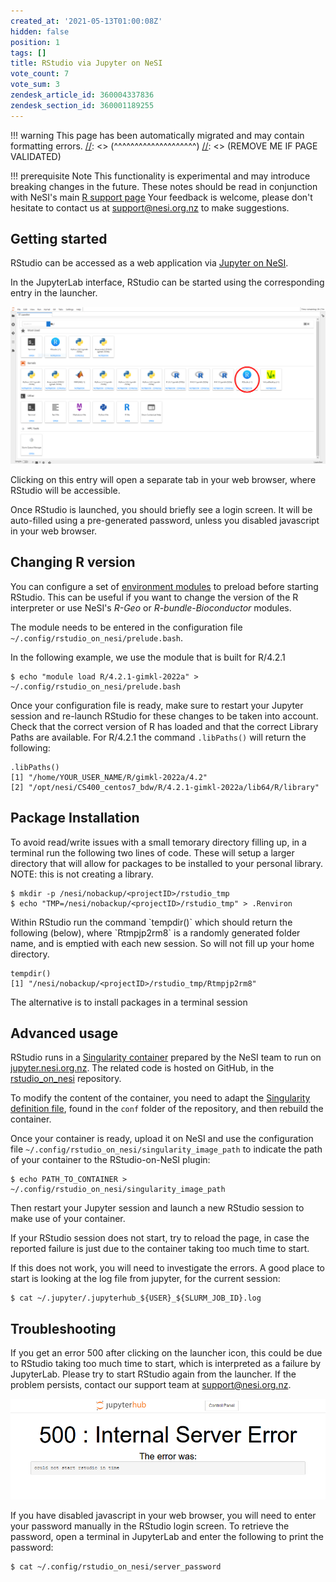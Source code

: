 ```yaml
---
created_at: '2021-05-13T01:00:08Z'
hidden: false
position: 1
tags: []
title: RStudio via Jupyter on NeSI
vote_count: 7
vote_sum: 3
zendesk_article_id: 360004337836
zendesk_section_id: 360001189255
---
```




[//]: <> (REMOVE ME IF PAGE VALIDATED)
[//]: <> (vvvvvvvvvvvvvvvvvvvv)
!!! warning
    This page has been automatically migrated and may contain formatting errors.
[//]: <> (^^^^^^^^^^^^^^^^^^^^)
[//]: <> (REMOVE ME IF PAGE VALIDATED)

!!! prerequisite Note
This functionality is experimental and may introduce breaking changes
in the future. These notes should be read in conjunction with NeSI's
main [R support
page](https://support.nesi.org.nz/hc/en-gb/articles/209338087-R)
Your feedback is welcome, please don't hesitate to contact us at
<support@nesi.org.nz> to make suggestions.

## Getting started

RStudio can be accessed as a web application via [Jupyter on
NeSI](https://support.nesi.org.nz/hc/en-gb/articles/360001555615).

In the JupyterLab interface, RStudio can be started using the
corresponding entry in the launcher.

![rstudio\_launcher.png](../../assets/images/RStudio_via_Jupyter_on_NeSI.png)

Clicking on this entry will open a separate tab in your web browser,
where RStudio will be accessible.

Once RStudio is launched, you should briefly see a login screen. It will
be auto-filled using a pre-generated password, unless you disabled
javascript in your web browser.

## Changing R version

You can configure a set of [environment
modules](https://support.nesi.org.nz/hc/en-gb/articles/360001113076-The-HPC-environment-)
to preload before starting RStudio. This can be useful if you want to
change the version of the R interpreter or use NeSI's *R-Geo* or
*R-bundle-Bioconductor* modules.

The module needs to be entered in the configuration file
`~/.config/rstudio_on_nesi/prelude.bash`.

In the following example, we use the module that is built for R/4.2.1

``` sl
$ echo "module load R/4.2.1-gimkl-2022a" > ~/.config/rstudio_on_nesi/prelude.bash
```

Once your configuration file is ready, make sure to restart your Jupyter
session and re-launch RStudio for these changes to be taken into
account. Check that the correct version of R has loaded and that the
correct Library Paths are available. For R/4.2.1 the command
`.libPaths()` will return the following:

``` sl
.libPaths()
[1] "/home/YOUR_USER_NAME/R/gimkl-2022a/4.2"
[2] "/opt/nesi/CS400_centos7_bdw/R/4.2.1-gimkl-2022a/lib64/R/library"
```

## Package Installation

To avoid read/write issues with a small temorary directory filling up,
in a terminal run the following two lines of code. These will setup a
larger directory that will allow for packages to be installed to your
personal library. NOTE: this is not creating a library.

``` sl
$ mkdir -p /nesi/nobackup/<projectID>/rstudio_tmp
$ echo "TMP=/nesi/nobackup/<projectID>/rstudio_tmp" > .Renviron
```

Within RStudio run the command \`tempdir()\` which should return the
following (below), where \`Rtmpjp2rm8\` is a randomly generated folder
name, and is emptied with each new session. So will not fill up your
home directory.

``` sl
tempdir()
[1] "/nesi/nobackup/<projectID>/rstudio_tmp/Rtmpjp2rm8"
```

The alternative is to install packages in a terminal session

## Advanced usage

RStudio runs in a [Singularity
container](https://support.nesi.org.nz/hc/en-gb/articles/360001107916)
prepared by the NeSI team to run on
[jupyter.nesi.org.nz](https://jupyter.nesi.org.nz). The related code is
hosted on GitHub, in the
[rstudio\_on\_nesi](https://github.com/nesi/rstudio_on_nesi) repository.

To modify the content of the container, you need to adapt the
[Singularity definition
file](https://github.com/nesi/rstudio_on_nesi/blob/main/conf/rstudio_server_on_centos7.def),
found in the `conf` folder of the repository, and then rebuild the
container.

Once your container is ready, upload it on NeSI and use the
configuration file `~/.config/rstudio_on_nesi/singularity_image_path` to
indicate the path of your container to the RStudio-on-NeSI plugin:

``` sl
$ echo PATH_TO_CONTAINER > ~/.config/rstudio_on_nesi/singularity_image_path
```

Then restart your Jupyter session and launch a new RStudio session to
make use of your container.

If your RStudio session does not start, try to reload the page, in case
the reported failure is just due to the container taking too much time
to start.

If this does not work, you will need to investigate the errors. A good
place to start is looking at the log file from jupyter, for the current
session:

``` sl
$ cat ~/.jupyter/.jupyterhub_${USER}_${SLURM_JOB_ID}.log
```

## Troubleshooting

If you get an error 500 after clicking on the launcher icon, this could
be due to RStudio taking too much time to start, which is interpreted as
a failure by JupyterLab. Please try to start RStudio again from the
launcher. If the problem persists, contact our support team at
<support@nesi.org.nz>.

![error\_500.PNG](../../assets/images/RStudio_via_Jupyter_on_NeSI_0.png)

If you have disabled javascript in your web browser, you will need to
enter your password manually in the RStudio login screen. To retrieve
the password, open a terminal in JupyterLab and enter the following to
print the password:

``` sl
$ cat ~/.config/rstudio_on_nesi/server_password
```

